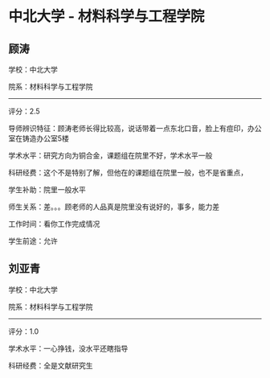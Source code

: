 # 中北大学 - 材料科学与工程学院

## 顾涛

学校：中北大学

院系：材料科学与工程学院

* * *

评分：2.5

导师辨识特征：顾涛老师长得比较高，说话带着一点东北口音，脸上有痘印，办公室在铸造办公室5楼

学术水平：研究方向为铜合金，课题组在院里不好，学术水平一般

科研经费：这个不是特别了解，但他在的课题组在院里一般，也不是省重点，

学生补助：院里一般水平

师生关系：差。。。顾老师的人品真是院里没有说好的，事多，能力差

工作时间：看你工作完成情况

学生前途：允许

## 刘亚青

学校：中北大学

院系：材料科学与工程学院

* * *

评分：1.0

学术水平：一心挣钱，没水平还瞎指导

科研经费：全是文献研究生